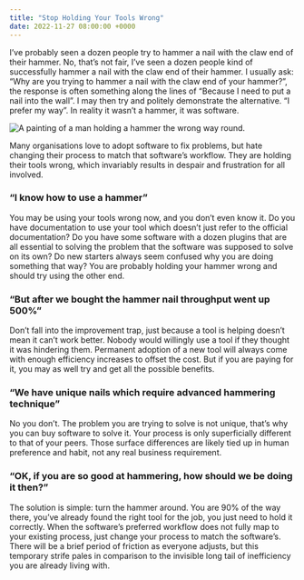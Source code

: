 ```yaml
---
title: "Stop Holding Your Tools Wrong"
date: 2022-11-27 08:00:00 +0000
---
```


I’ve probably seen a dozen people try to hammer a nail with the claw end of their hammer. No, that’s not fair, I’ve seen a dozen people kind of successfully hammer a nail with the claw end of their hammer. I usually ask: “Why are you trying to hammer a nail with the claw end of your hammer?”, the response is often something along the lines of “Because I need to put a nail into the wall”. I may then try and politely demonstrate the alternative. “I prefer my way”. In reality it wasn’t a hammer, it was software.

![A painting of a man holding a hammer the wrong way round.](/confusedhammer.png "Not only is he using it wrong, but it might be too big. (Dall-E)")

Many organisations love to adopt software to fix problems, but hate changing their process to match that software’s workflow. They are holding their tools wrong, which invariably results in despair and frustration for all involved.

### “I know how to use a hammer”

You may be using your tools wrong now, and you don’t even know it. Do you have documentation to use your tool which doesn’t just refer to the official documentation? Do you have some software with a dozen plugins that are all essential to solving the problem that the software was supposed to solve on its own? Do new starters always seem confused why you are doing something that way? You are probably holding your hammer wrong and should try using the other end. 

### “But after we bought the hammer nail throughput went up 500%”

Don’t fall into the improvement trap, just because a tool is helping doesn’t mean it can’t work better. Nobody would willingly use a tool if they thought it was hindering them. Permanent adoption of a new tool will always come with enough efficiency increases to offset the cost. But if you are paying for it, you may as well try and get all the possible benefits.

### “We have unique nails which require advanced hammering technique”

No you don’t. The problem you are trying to solve is not unique, that’s why you can buy software to solve it. Your process is only superficially different to that of your peers. Those surface differences are likely tied up in human preference and habit, not any real business requirement. 

### “OK, if you are so good at hammering, how should we be doing it then?”

The solution is simple: turn the hammer around. You are 90% of the way there, you’ve already found the right tool for the job, you just need to hold it correctly. When the software’s preferred workflow does not fully map to your existing process, just change your process to match the software’s. There will be a brief period of friction as everyone adjusts, but this temporary strife pales in comparison to the invisible long tail of inefficiency you are already living with. 

